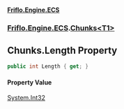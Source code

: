 #### [Friflo.Engine.ECS](index.md 'index')
### [Friflo.Engine.ECS](Friflo.Engine.ECS.md 'Friflo.Engine.ECS').[Chunks&lt;T1&gt;](Chunks_T1_.md 'Friflo.Engine.ECS.Chunks<T1>')

## Chunks<T1>.Length Property

```csharp
public int Length { get; }
```

#### Property Value
[System.Int32](https://docs.microsoft.com/en-us/dotnet/api/System.Int32 'System.Int32')